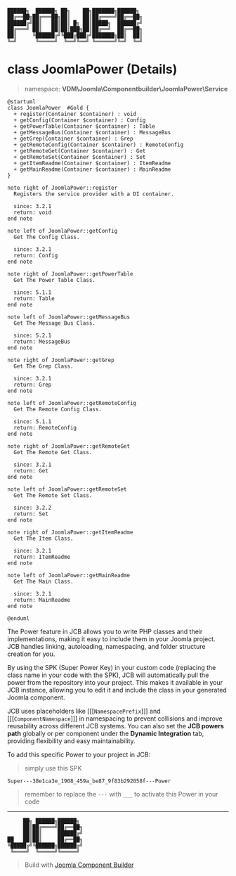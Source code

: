 ```
██████╗  ██████╗ ██╗    ██╗███████╗██████╗
██╔══██╗██╔═══██╗██║    ██║██╔════╝██╔══██╗
██████╔╝██║   ██║██║ █╗ ██║█████╗  ██████╔╝
██╔═══╝ ██║   ██║██║███╗██║██╔══╝  ██╔══██╗
██║     ╚██████╔╝╚███╔███╔╝███████╗██║  ██║
╚═╝      ╚═════╝  ╚══╝╚══╝ ╚══════╝╚═╝  ╚═╝
```
# class JoomlaPower (Details)
> namespace: **VDM\Joomla\Componentbuilder\JoomlaPower\Service**

```uml
@startuml
class JoomlaPower  #Gold {
  + register(Container $container) : void
  + getConfig(Container $container) : Config
  + getPowerTable(Container $container) : Table
  + getMessageBus(Container $container) : MessageBus
  + getGrep(Container $container) : Grep
  + getRemoteConfig(Container $container) : RemoteConfig
  + getRemoteGet(Container $container) : Get
  + getRemoteSet(Container $container) : Set
  + getItemReadme(Container $container) : ItemReadme
  + getMainReadme(Container $container) : MainReadme
}

note right of JoomlaPower::register
  Registers the service provider with a DI container.

  since: 3.2.1
  return: void
end note

note left of JoomlaPower::getConfig
  Get The Config Class.

  since: 3.2.1
  return: Config
end note

note right of JoomlaPower::getPowerTable
  Get The Power Table Class.

  since: 5.1.1
  return: Table
end note

note left of JoomlaPower::getMessageBus
  Get The Message Bus Class.

  since: 5.2.1
  return: MessageBus
end note

note right of JoomlaPower::getGrep
  Get The Grep Class.

  since: 3.2.1
  return: Grep
end note

note left of JoomlaPower::getRemoteConfig
  Get The Remote Config Class.

  since: 5.1.1
  return: RemoteConfig
end note

note right of JoomlaPower::getRemoteGet
  Get The Remote Get Class.

  since: 3.2.1
  return: Get
end note

note left of JoomlaPower::getRemoteSet
  Get The Remote Set Class.

  since: 3.2.2
  return: Set
end note

note right of JoomlaPower::getItemReadme
  Get The Item Class.

  since: 3.2.1
  return: ItemReadme
end note

note left of JoomlaPower::getMainReadme
  Get The Main Class.

  since: 3.2.1
  return: MainReadme
end note
 
@enduml
```

The Power feature in JCB allows you to write PHP classes and their implementations, making it easy to include them in your Joomla project. JCB handles linking, autoloading, namespacing, and folder structure creation for you.

By using the SPK (Super Power Key) in your custom code (replacing the class name in your code with the SPK), JCB will automatically pull the power from the repository into your project. This makes it available in your JCB instance, allowing you to edit it and include the class in your generated Joomla component.

JCB uses placeholders like [[[`NamespacePrefix`]]] and [[[`ComponentNamespace`]]] in namespacing to prevent collisions and improve reusability across different JCB systems. You can also set the **JCB powers path** globally or per component under the **Dynamic Integration** tab, providing flexibility and easy maintainability.

To add this specific Power to your project in JCB:

> simply use this SPK
```
Super---38e1ca3e_1908_459a_be87_9f83b292058f---Power
```
> remember to replace the `---` with `___` to activate this Power in your code

---
```
     ██╗ ██████╗██████╗
     ██║██╔════╝██╔══██╗
     ██║██║     ██████╔╝
██   ██║██║     ██╔══██╗
╚█████╔╝╚██████╗██████╔╝
 ╚════╝  ╚═════╝╚═════╝
```
> Build with [Joomla Component Builder](https://git.vdm.dev/joomla/Component-Builder)

